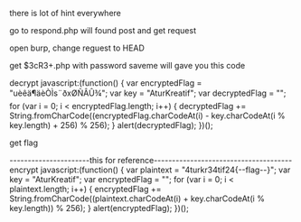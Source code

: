 there is lot of hint everywhere

go to respond.php
will found post and get request

open burp, change reguest to HEAD

get $3cR3+.php with password saveme
will gave you this code

decrypt
	        javascript:(function() {
            var encryptedFlag = "uèêä¶äèÒÌs¨ðxØÑÂÛ¾";
            var key = "AturKreatif";
            var decryptedFlag = "";
            for (var i = 0; i < encryptedFlag.length; i++) {
                decryptedFlag += String.fromCharCode((encryptedFlag.charCodeAt(i) - key.charCodeAt(i % key.length) + 256) % 256);
            }
            alert(decryptedFlag);
        })();

get flag

----------------------this for reference--------------------------------------
encrypt
			javascript:(function() {
			var plaintext = "4turkr34tif24{--flag--}";
			var key = "AturKreatif";
			var encryptedFlag = "";
			for (var i = 0; i < plaintext.length; i++) {
				encryptedFlag += String.fromCharCode((plaintext.charCodeAt(i) + key.charCodeAt(i % key.length)) % 256);
			}
			alert(encryptedFlag);
		})();


